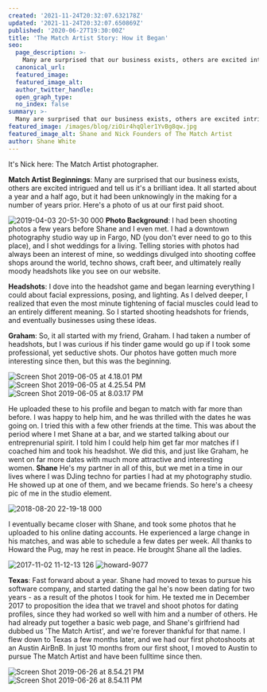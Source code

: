 ```yaml
---
created: '2021-11-24T20:32:07.632178Z'
updated: '2021-11-24T20:32:07.650869Z'
published: '2020-06-27T19:30:00Z'
title: 'The Match Artist Story: How it Began'
seo:
  page_description: >-
    Many are surprised that our business exists, others are excited intrigued and tell us it's a brilliant idea. It all started about a year and a half ago, but it had been unknowingly in the making for a number of years prior. Here's a photo of us at our first paid shoot.
  canonical_url:
  featured_image:
  featured_image_alt:
  author_twitter_handle:
  open_graph_type:
  no_index: false
summary: >-
  Many are surprised that our business exists, others are excited intrigued and tell us it's a brilliant idea. It all started about a year and a half ago, but it had been unknowingly in the making for a number of years prior. Here's a photo of us at our first paid shoot.
featured_image: /images/blog/ziOir4hqQler1YvBg8qw.jpg
featured_image_alt: Shane and Nick Founders of The Match Artist
author: Shane White
---
```


<p>It's Nick here: The Match Artist photographer.</p>
<p><strong>Match Artist Beginnings</strong>: Many are surprised that our business exists, others are excited intrigued and tell us it's a brilliant idea. It all started about a year and a half ago, but it had been unknowingly in the making for a number of years prior. Here's a photo of us at our first paid shoot.</p>
<p><img src="https://images.ctfassets.net/9e33rgnm1y4m/7MXpDbrJvGYLYY9gAmVbz4/9142d930f2a928880dbf8354f3bab464/2019-04-03_20-51-30_000.jpeg" alt="2019-04-03 20-51-30 000" /><span>&nbsp;</span><strong>Photo Background</strong>: I had been shooting photos a few years before Shane and I even met. I had a downtown photography studio way up in Fargo, ND (you don't ever need to go to this place), and I shot weddings for a living. Telling stories with photos had always been an interest of mine, so weddings divulged into shooting coffee shops around the world, techno shows, craft beer, and ultimately really moody headshots like you see on our website.</p>
<p><strong>Headshots</strong>: I dove into the headshot game and began learning everything I could about facial expressions, posing, and lighting. As I delved deeper, I realized that even the most minute tightening of facial muscles could lead to an entirely different meaning. So I started shooting headshots for friends, and eventually businesses using these ideas.</p>
<p><strong>Graham</strong>: So, it all started with my friend, Graham. I had taken a number of headshots, but I was curious if his tinder game would go up if I took some professional, yet seductive shots. Our photos have gotten much more interesting since then, but this was the beginning.</p>
<p><img src="https://images.ctfassets.net/9e33rgnm1y4m/1rRHON5O9PyzfXK4HRteLj/17655882144dee3a2a9ea806642ef08f/Screen_Shot_2019-06-05_at_4.18.01_PM.png" alt="Screen Shot 2019-06-05 at 4.18.01 PM" /><span>&nbsp;</span><img src="https://images.ctfassets.net/9e33rgnm1y4m/3OBo9Rlo5UjboDh2hc0rDQ/b2a5c8c2db19024b7dca1dc43a200b24/Screen_Shot_2019-06-05_at_4.25.54_PM.png" alt="Screen Shot 2019-06-05 at 4.25.54 PM" /><span>&nbsp;</span><img src="https://images.ctfassets.net/9e33rgnm1y4m/3N83a2ZJczpxK5JS75ns95/c3a5a954512a7ee38a0ab9dfb16183cf/Screen_Shot_2019-06-05_at_8.03.17_PM.png" alt="Screen Shot 2019-06-05 at 8.03.17 PM" /></p>
<p>He uploaded these to his profile and began to match with far more than before. I was happy to help him, and he was thrilled with the dates he was going on. I tried this with a few other friends at the time. This was about the period where I met Shane at a bar, and we started talking about our entreprenurial spirit. I told him I could help him get far mor matches if I coached him and took his headshot. We did this, and just like Graham, he went on far more dates with much more attractive and interesting women.<span>&nbsp;</span><strong>Shane</strong><span>&nbsp;</span>He's my partner in all of this, but we met in a time in our lives where I was DJing techno for parties I had at my photography studio. He showed up at one of them, and we became friends. So here's a cheesy pic of me in the studio element.</p>
<p><img src="https://images.ctfassets.net/9e33rgnm1y4m/671XIxQHo3ncYVBonefMgN/cf516ab051ed5585bc34f8e307e76e14/2018-08-20_22-19-18_000.jpeg" alt="2018-08-20 22-19-18 000" /></p>
<p>I eventually became closer with Shane, and took some photos that he uploaded to his online dating accounts. He experienced a large change in his matches, and was able to schedule a few dates per week. All thanks to Howard the Pug, may he rest in peace. He brought Shane all the ladies.</p>
<p><img src="https://images.ctfassets.net/9e33rgnm1y4m/5D0vFDcmtnjJra7vO3VFKI/6a06a03fabf1b8b378d7cf81c6674643/2017-11-02_11-12-13_126.jpeg" alt="2017-11-02 11-12-13 126" /><span>&nbsp;</span><img src="https://images.ctfassets.net/9e33rgnm1y4m/GaQhtQu6hDrA0xpqHgUog/5be11c2dfc54f28ba75df9c609ba7557/howard-9077.jpg" alt="howard-9077" /></p>
<p><strong>Texas</strong>: Fast forward about a year. Shane had moved to texas to pursue his software company, and started dating the gal he's now been dating for two years - as a result of the photos I took for him. He texted me in December 2017 to proposition the idea that we travel and shoot photos for dating profiles, since they had worked so well with him and a number of others. He had already put together a basic web page, and Shane's girlfriend had dubbed us 'The Match Artist', and we're forever thankful for that name. I flew down to Texas a few months later, and we had our first photoshoots at an Austin AirBnB. In just 10 months from our first shoot, I moved to Austin to pursue The Match Artist and have been fulltime since then.</p>
<p><img src="https://images.ctfassets.net/9e33rgnm1y4m/4T8AuFLBTkFrxa5EDXz7BU/fea7e1db2d00ce8b23010599c9c4476b/Screen_Shot_2019-06-26_at_8.54.21_PM.png" alt="Screen Shot 2019-06-26 at 8.54.21 PM" /><span>&nbsp;</span><img src="https://images.ctfassets.net/9e33rgnm1y4m/Drndm4y9cF9YBU7AkOt4J/71de5ef51ebfd9288bca943fb69ca47a/Screen_Shot_2019-06-26_at_8.54.11_PM.png" alt="Screen Shot 2019-06-26 at 8.54.11 PM" /></p>

